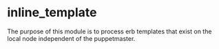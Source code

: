 inline_template
===============

The purpose of this module is to process erb templates that exist on the local node independent of the puppetmaster.
